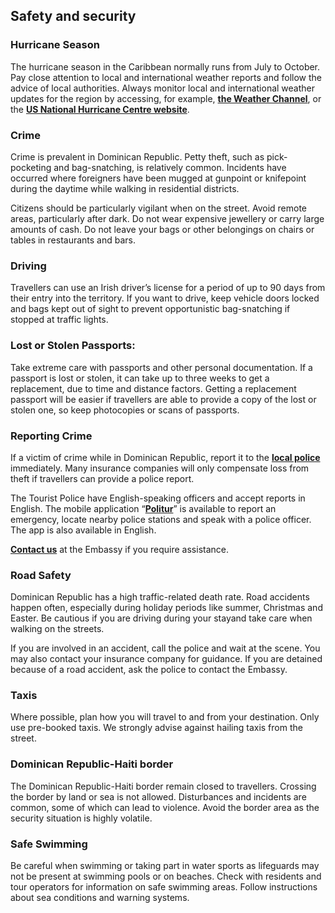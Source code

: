 ## Safety and security

### **Hurricane Season**

The hurricane season in the Caribbean normally runs from July to October. Pay close attention to local and international weather reports and follow the advice of local authorities. Always monitor local and international weather updates for the region by accessing, for example, [**the Weather Channel**](http://www.weather.com/), or the [**US National Hurricane Centre website**](http://www.nhc.noaa.gov/).

### **Crime**

Crime is prevalent in Dominican Republic. Petty theft, such as pick-pocketing and bag-snatching, is relatively common. Incidents have occurred where foreigners have been mugged at gunpoint or knifepoint during the daytime while walking in residential districts.

Citizens should be particularly vigilant when on the street. Avoid remote areas, particularly after dark. Do not wear expensive jewellery or carry large amounts of cash. Do not leave your bags or other belongings on chairs or tables in restaurants and bars.

### **Driving**

Travellers can use an Irish driver’s license for a period of up to 90 days from their entry into the territory. If you want to drive, keep vehicle doors locked and bags kept out of sight to prevent opportunistic bag-snatching if stopped at traffic lights.

### **Lost or Stolen Passports:**

Take extreme care with passports and other personal documentation. If a passport is lost or stolen, it can take up to three weeks to get a replacement, due to time and distance factors. Getting a replacement passport will be easier if travellers are able to provide a copy of the lost or stolen one, so keep photocopies or scans of passports.

### **Reporting Crime**

If a victim of crime while in Dominican Republic, report it to the [**local police**](https://www.policianacional.gob.do/contacto/) immediately. Many insurance companies will only compensate loss from theft if travellers can provide a police report.

The Tourist Police have English-speaking officers and accept reports in English. The mobile application “[**Politur**](https://politur.gob.do/politur-app/)” is available to report an emergency, locate nearby police stations and speak with a police officer. The app is also available in English.

[**Contact us**](https://www.ireland.ie/en/colombia/bogota/contact/) at the Embassy if you require assistance.

### **Road Safety**

Dominican Republic has a high traffic-related death rate. Road accidents happen often, especially during holiday periods like summer, Christmas and Easter. Be cautious if you are driving during your stayand take care when walking on the streets.

If you are involved in an accident, call the police and wait at the scene. You may also contact your insurance company for guidance. If you are detained because of a road accident, ask the police to contact the Embassy.

### **Taxis**

Where possible, plan how you will travel to and from your destination. Only use pre-booked taxis. We strongly advise against hailing taxis from the street.

### **Dominican Republic-Haiti border**

The Dominican Republic-Haiti border remain closed to travellers. Crossing the border by land or sea is not allowed. Disturbances and incidents are common, some of which can lead to violence. Avoid the border area as the security situation is highly volatile.

### **Safe Swimming**

Be careful when swimming or taking part in water sports as lifeguards may not be present at swimming pools or on beaches. Check with residents and tour operators for information on safe swimming areas. Follow instructions about sea conditions and warning systems.